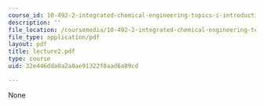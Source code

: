 ```yaml
---
course_id: 10-492-2-integrated-chemical-engineering-topics-i-introduction-to-biocatalysis-fall-2004
description: ''
file_location: /coursemedia/10-492-2-integrated-chemical-engineering-topics-i-introduction-to-biocatalysis-fall-2004/32e446dda0a2a8ae91322f8aad6a89cd_lecture2.pdf
file_type: application/pdf
layout: pdf
title: lecture2.pdf
type: course
uid: 32e446dda0a2a8ae91322f8aad6a89cd

---
```

None